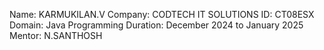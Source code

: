   Name: KARMUKILAN.V
  Company: CODTECH IT SOLUTIONS
  ID: CT08ESX
  Domain: Java Programming
  Duration: December 2024 to January 2025
  Mentor: N.SANTHOSH

  
